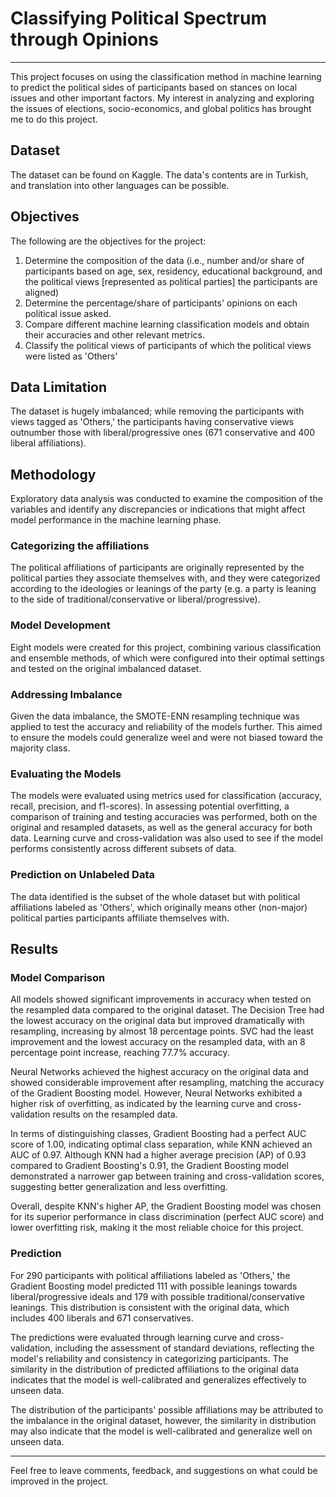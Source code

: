 # Classifying Political Spectrum through Opinions

---

This project focuses on using the classification method in machine learning to predict the political sides of participants based on stances on local issues and other important factors.
My interest in analyzing and exploring the issues of elections, socio-economics, and global politics has brought me to do this project.

## Dataset
The dataset can be found on Kaggle. The data's contents are in Turkish, and translation into other languages can be possible.

## Objectives
The following are the objectives for the project:
1. Determine the composition of the data (i.e., number and/or share of participants based on age, sex, residency, educational background, and the political views [represented as political parties] the participants are aligned)
2. Determine the percentage/share of participants' opinions on each political issue asked.
3. Compare different machine learning classification models and obtain their accuracies and other relevant metrics.
4. Classify the political views of participants of which the political views were listed as 'Others'

## Data Limitation
The dataset is hugely imbalanced; while removing the participants with views tagged as 'Others,' the participants having conservative views outnumber those with liberal/progressive ones (671 conservative and 400 liberal affiliations).

## Methodology
Exploratory data analysis was conducted to examine the composition of the variables and identify any discrepancies or indications that might affect model performance in the machine learning phase.

### Categorizing the affiliations
The political affiliations of participants are originally represented by the political parties they associate themselves with, and they were categorized according to the ideologies or leanings of the party (e.g. a party is leaning to the side of traditional/conservative or liberal/progressive).

### Model Development
Eight models were created for this project, combining various classification and ensemble methods, of which were configured into their optimal settings and tested on the original imbalanced dataset.

### Addressing Imbalance
Given the data imbalance, the SMOTE-ENN resampling technique was applied to test the accuracy and reliability of the models further. This aimed to ensure the models could generalize weel and were not biased toward the majority class.

### Evaluating the Models
The models were evaluated using metrics used for classification (accuracy, recall, precision, and f1-scores). In assessing potential overfitting, a comparison of training and testing accuracies was performed, both on the original and resampled datasets, as well as the general accuracy for both data. Learning curve and cross-validation was also used to see if the model performs consistently across different subsets of data.

### Prediction on Unlabeled Data
The data identified is the subset of the whole dataset but with political affiliations labeled as 'Others', which originally means other (non-major) political parties participants affiliate themselves with.

## Results

### Model Comparison
All models showed significant improvements in accuracy when tested on the resampled data compared to the original dataset. The Decision Tree had the lowest accuracy on the original data but improved dramatically with resampling, increasing by almost 18 percentage points. SVC had the least improvement and the lowest accuracy on the resampled data, with an 8 percentage point increase, reaching 77.7% accuracy.

Neural Networks achieved the highest accuracy on the original data and showed considerable improvement after resampling, matching the accuracy of the Gradient Boosting model. However, Neural Networks exhibited a higher risk of overfitting, as indicated by the learning curve and cross-validation results on the resampled data.

In terms of distinguishing classes, Gradient Boosting had a perfect AUC score of 1.00, indicating optimal class separation, while KNN achieved an AUC of 0.97. Although KNN had a higher average precision (AP) of 0.93 compared to Gradient Boosting's 0.91, the Gradient Boosting model demonstrated a narrower gap between training and cross-validation scores, suggesting better generalization and less overfitting.

Overall, despite KNN's higher AP, the Gradient Boosting model was chosen for its superior performance in class discrimination (perfect AUC score) and lower overfitting risk, making it the most reliable choice for this project.

### Prediction
For 290 participants with political affiliations labeled as 'Others,' the Gradient Boosting model predicted 111 with possible leanings towards liberal/progressive ideals and 179 with possible traditional/conservative leanings. This distribution is consistent with the original data, which includes 400 liberals and 671 conservatives.

The predictions were evaluated through learning curve and cross-validation, including the assessment of standard deviations, reflecting the model's reliability and consistency in categorizing participants. The similarity in the distribution of predicted affiliations to the original data indicates that the model is well-calibrated and generalizes effectively to unseen data.

The distribution of the participants' possible affiliations may be attributed to the imbalance in the original dataset, however, the similarity in distribution may also indicate that the model is well-calibrated and generalize well on unseen data.

---

Feel free to leave comments, feedback, and suggestions on what could be improved in the project.
